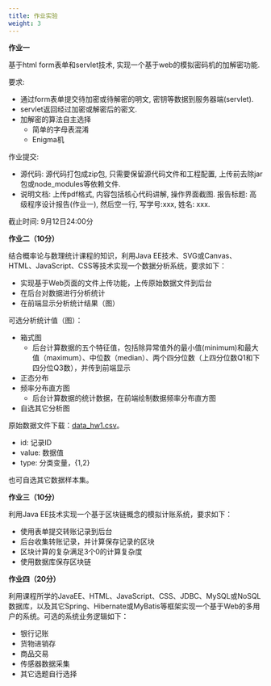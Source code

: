 ```yaml
---
title: 作业实验
weight: 3
---
```


**作业一**

基于html form表单和servlet技术, 实现一个基于web的模拟密码机的加解密功能. 

要求:

- 通过form表单提交待加密或待解密的明文, 密钥等数据到服务器端(servlet).
- servlet返回经过加密或解密后的密文.
- 加解密的算法自主选择
    - 简单的字母表混淆
    - Enigma机

作业提交:

- 源代码: 源代码打包成zip包, 只需要保留源代码文件和工程配置, 上传前去除jar包或node_modules等依赖文件.
- 说明文档: 上传pdf格式, 内容包括核心代码讲解, 操作界面截图. 报告标题: 高级程序设计报告(作业一), 然后空一行, 写学号:xxx,  姓名: xxx.

截止时间: 9月12日24:00分


**作业二（10分）**

结合概率论与数理统计课程的知识，利用Java EE技术、SVG或Canvas、HTML、JavaScript、CSS等技术实现一个数据分析系统，要求如下：

- 实现基于Web页面的文件上传功能，上传原始数据文件到后台
- 在后台对数据进行分析统计
- 在前端显示分析统计结果（图）

可选分析统计值（图）：

- 箱式图
    - 后台计算数据的五个特征值，包括除异常值外的最小值(minimum)和最大值（maximum）、中位数（median）、两个四分位数（上四分位数Q1和下四分位Q3数），并传到前端显示
- 正态分布
- 频率分布直方图
    - 后台计算数据的统计数据，在前端绘制数据频率分布直方图
- 自选其它分析图

原始数据文件下载：[data_hw1.csv](./data_hw1.csv)。

- id: 记录ID
- value: 数据值
- type: 分类变量，{1,2}

也可自选其它数据样本集。


**作业三（10分）**

利用Java EE技术实现一个基于区块链概念的模拟计账系统，要求如下：

- 使用表单提交转账记录到后台
- 后台收集转账记录，并计算保存记录的区块
- 区块计算的复杂满足3个0的计算复杂度
- 使用数据库保存区块链

**作业四（20分）**

利用课程所学的JavaEE、HTML、JavaScript、CSS、JDBC、MySQL或NoSQL数据库，以及其它Spring、Hibernate或MyBatis等框架实现一个基于Web的多用户的系统。可选的系统业务逻辑如下：

- 银行记账
- 货物进销存
- 商品交易
- 传感器数据采集
- 其它选题自行选择



